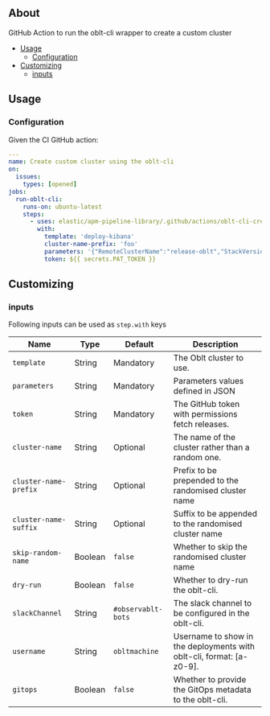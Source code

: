## About

GitHub Action to run the oblt-cli wrapper to create a custom cluster

* [Usage](#usage)
  * [Configuration](#configuration)
* [Customizing](#customizing)
  * [inputs](#inputs)

## Usage

### Configuration

Given the CI GitHub action:

```yaml
---
name: Create custom cluster using the oblt-cli
on:
  issues:
    types: [opened]
jobs:
  run-oblt-cli:
    runs-on: ubuntu-latest
    steps:
      - uses: elastic/apm-pipeline-library/.github/actions/oblt-cli-create-custom@current
        with:
          template: 'deploy-kibana'
          cluster-name-prefix: 'foo'
          parameters: '{"RemoteClusterName":"release-oblt","StackVersion":"8.7.0","ElasticsearchDockerImage":"docker.elastic.co/observability-ci/elasticsearch-cloud-ess:8.7.0-046d305b","KibanaDockerImage":"docker.elastic.co/observability-ci/kibana-cloud:8.7.0-SNAPSHOT-87"}'
          token: ${{ secrets.PAT_TOKEN }}
```

## Customizing

### inputs

Following inputs can be used as `step.with` keys

| Name                        | Type    | Default                     | Description                        |
|-----------------------------|---------|-----------------------------|------------------------------------|
| `template`                  | String  | Mandatory                   | The Oblt cluster to use. |
| `parameters`                | String  | Mandatory                   | Parameters values defined in JSON |
| `token`                     | String  | Mandatory                   | The GitHub token with permissions fetch releases. |
| `cluster-name`              | String  | Optional                    | The name of the cluster rather than a random one. |
| `cluster-name-prefix`       | String  | Optional                    | Prefix to be prepended to the randomised cluster name |
| `cluster-name-suffix`       | String  | Optional                    | Suffix to be appended to the randomised cluster name |
| `skip-random-name`          | Boolean | `false`                      | Whether to skip the randomised cluster name |
| `dry-run`                   | Boolean | `false`                     | Whether to dry-run the oblt-cli. |
| `slackChannel`              | String  | `#observablt-bots`          | The slack channel to be configured in the oblt-cli. |
| `username`                  | String  | `obltmachine`               | Username to show in the deployments with oblt-cli, format: [a-z0-9]. |
| `gitops`                    | Boolean | `false`                     | Whether to provide the GitOps metadata to the oblt-cli. |
